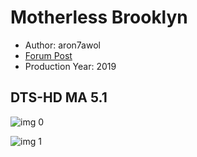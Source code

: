 # Motherless Brooklyn

* Author: aron7awol
* [Forum Post](https://www.avsforum.com/threads/bass-eq-for-filtered-movies.2995212/post-59138978)
* Production Year: 2019

## DTS-HD MA 5.1

![img 0](https://i.imgur.com/1BROOja.jpg)

![img 1](https://i.imgur.com/iH8jTb1.png)

